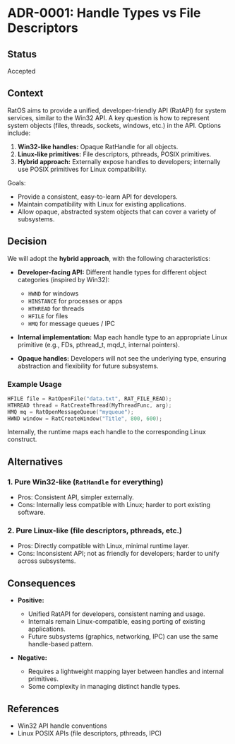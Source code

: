 # ADR-0001: Handle Types vs File Descriptors

## Status

Accepted

## Context

RatOS aims to provide a unified, developer-friendly API (RatAPI) for system services, similar to the Win32 API. A key question is how to represent system objects (files, threads, sockets, windows, etc.) in the API. Options include:

1. **Win32-like handles:** Opaque RatHandle for all objects.
2. **Linux-like primitives:** File descriptors, pthreads, POSIX primitives.
3. **Hybrid approach:** Externally expose handles to developers; internally use POSIX primitives for Linux compatibility.

Goals:

* Provide a consistent, easy-to-learn API for developers.
* Maintain compatibility with Linux for existing applications.
* Allow opaque, abstracted system objects that can cover a variety of subsystems.

## Decision

We will adopt the **hybrid approach**, with the following characteristics:

* **Developer-facing API:** Different handle types for different object categories (inspired by Win32):

  * `HWND` for windows
  * `HINSTANCE` for processes or apps
  * `HTHREAD` for threads
  * `HFILE` for files
  * `HMQ` for message queues / IPC
* **Internal implementation:** Map each handle type to an appropriate Linux primitive (e.g., FDs, pthread\_t, mqd\_t, internal pointers).
* **Opaque handles:** Developers will not see the underlying type, ensuring abstraction and flexibility for future subsystems.

### Example Usage

```c
HFILE file = RatOpenFile("data.txt", RAT_FILE_READ);
HTHREAD thread = RatCreateThread(MyThreadFunc, arg);
HMQ mq = RatOpenMessageQueue("myqueue");
HWND window = RatCreateWindow("Title", 800, 600);
```

Internally, the runtime maps each handle to the corresponding Linux construct.

## Alternatives

### 1. Pure Win32-like (`RatHandle` for everything)

* Pros: Consistent API, simpler externally.
* Cons: Internally less compatible with Linux; harder to port existing software.

### 2. Pure Linux-like (file descriptors, pthreads, etc.)

* Pros: Directly compatible with Linux, minimal runtime layer.
* Cons: Inconsistent API; not as friendly for developers; harder to unify across subsystems.

## Consequences

* **Positive:**

  * Unified RatAPI for developers, consistent naming and usage.
  * Internals remain Linux-compatible, easing porting of existing applications.
  * Future subsystems (graphics, networking, IPC) can use the same handle-based pattern.
* **Negative:**

  * Requires a lightweight mapping layer between handles and internal primitives.
  * Some complexity in managing distinct handle types.

## References

* Win32 API handle conventions
* Linux POSIX APIs (file descriptors, pthreads, IPC)